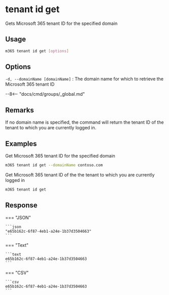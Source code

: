 # tenant id get

Gets Microsoft 365 tenant ID for the specified domain

## Usage

```sh
m365 tenant id get [options]
```

## Options

`-d, --domainName [domainName]`
: The domain name for which to retrieve the Microsoft 365 tenant ID

--8<-- "docs/cmd/groups/_global.md"

## Remarks

If no domain name is specified, the command will return the tenant ID of the tenant to which you are currently logged in.

## Examples

Get Microsoft 365 tenant ID for the specified domain

```sh
m365 tenant id get --domainName contoso.com
```

Get Microsoft 365 tenant ID of the the tenant to which you are currently logged in

```sh
m365 tenant id get
```

## Response

=== "JSON"

    ```json
    "e65b162c-6f87-4eb1-a24e-1b37d3504663"
    ```

=== "Text"

    ```text
    e65b162c-6f87-4eb1-a24e-1b37d3504663
    ```

=== "CSV"

    ```csv
    e65b162c-6f87-4eb1-a24e-1b37d3504663
    ```

